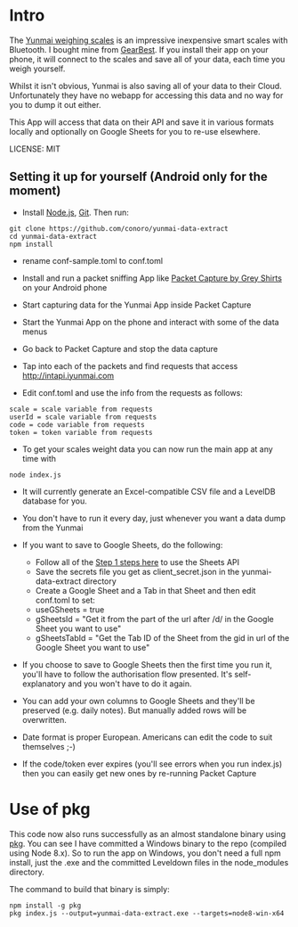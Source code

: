 # Intro
The [Yunmai weighing scales](http://www.iyunmai.com/us/light/) is an impressive inexpensive smart scales with Bluetooth. I bought mine from [GearBest](http://www.gearbest.com/monitoring-testing/pp_332025.html). If you install their app on your phone, it will connect to the scales and save all of your data, each time you weigh yourself.

Whilst it isn't obvious, Yunmai is also saving all of your data to their Cloud. Unfortunately they have no webapp for accessing this data and no way for you to dump it out either.

This App will access that data on their API and save it in various formats locally and optionally on Google Sheets for you to re-use elsewhere.

LICENSE: MIT

## Setting it up for yourself (Android only for the moment)
* Install [Node.js](https://nodejs.org/en/), [Git](https://git-scm.com/). Then run:

```
git clone https://github.com/conoro/yunmai-data-extract
cd yunmai-data-extract
npm install
```
* rename conf-sample.toml to conf.toml

* Install and run a packet sniffing App like [Packet Capture by Grey Shirts](https://play.google.com/store/apps/details?id=app.greyshirts.sslcapture&hl=en_IE) on your Android phone
* Start capturing data for the Yunmai App inside Packet Capture
* Start the Yunmai App on the phone and interact with some of the data menus
* Go back to Packet Capture and stop the data capture
* Tap into each of the packets and find requests that access http://intapi.iyunmai.com
* Edit conf.toml and use the info from the requests as follows:

```
scale = scale variable from requests
userId = scale variable from requests
code = code variable from requests
token = token variable from requests
```   

* To get your scales weight data you can now run the main app at any time with

```
node index.js
```
* It will currently generate an Excel-compatible CSV file and a LevelDB database for you.
* You don't have to run it every day, just whenever you want a data dump from the Yunmai

* If you want to save to Google Sheets, do the following:
  * Follow all of the [Step 1 steps here](https://developers.google.com/sheets/api/quickstart/nodejs) to use the Sheets API
  * Save the secrets file you get as client_secret.json in the yunmai-data-extract directory
  * Create a Google Sheet and a Tab in that Sheet and then edit conf.toml to set:
  * useGSheets = true
  * gSheetsId = "Get it from the part of the url after /d/ in the Google Sheet you want to use"
  * gSheetsTabId = "Get the Tab ID of the Sheet from the gid in url of the Google Sheet you want to use"


* If you choose to save to Google Sheets then the first time you run it, you'll have to follow the authorisation flow presented. It's self-explanatory and you won't have to do it again.
* You can add your own columns to Google Sheets and they'll be preserved (e.g. daily notes). But manually added rows will be overwritten.
* Date format is proper European. Americans can edit the code to suit themselves ;-)

* If the code/token ever expires (you'll see errors when you run index.js) then you can easily get new ones by re-running Packet Capture

# Use of pkg
This code now also runs successfully as an almost standalone binary using [pkg](https://github.com/zeit/pkg). You can see I have committed a Windows binary to the repo (compiled using Node 8.x). So to run the app on Windows, you don't need a full npm install, just the .exe and the committed Leveldown files in the node_modules directory.

The command to build that binary is simply:

```
npm install -g pkg
pkg index.js --output=yunmai-data-extract.exe --targets=node8-win-x64

```

